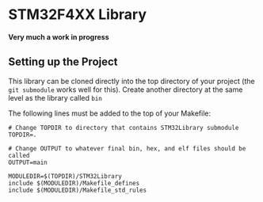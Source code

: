 # STM32F4XX Library
#### Very much a work in progress

## Setting up the Project

This library can be cloned directly into the top directory of your project (the `git submodule` works well for this).
Create another directory at the same level as the library called `bin`

The following lines must be added to the top of your Makefile:
```
# Change TOPDIR to directory that contains STM32Library submodule
TOPDIR=.

# Change OUTPUT to whatever final bin, hex, and elf files should be called
OUTPUT=main

MODULEDIR=$(TOPDIR)/STM32Library
include $(MODULEDIR)/Makefile_defines
include $(MODULEDIR)/Makefile_std_rules
```